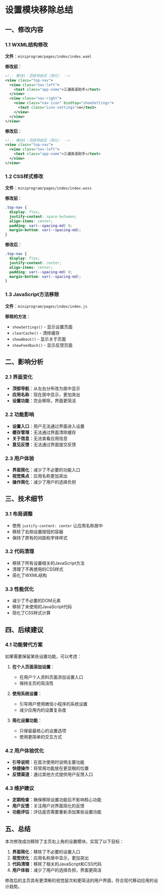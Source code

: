 # 设置模块移除总结

## 一、修改内容

### 1.1 WXML结构修改
**文件**：`miniprogram/pages/index/index.wxml`

**修改前**：
```xml
<!-- 模块1：顶部导航区（简化） -->
<view class="top-nav">
  <view class="nav-left">
    <text class="app-name">三通英语助手</text>
  </view>
  <view class="nav-right">
    <view class="nav-icon" bindtap="showSettings">
      <text class="icon-settings">⚙️</text>
    </view>
  </view>
</view>
```

**修改后**：
```xml
<!-- 模块1：顶部导航区（简化） -->
<view class="top-nav">
  <view class="nav-left">
    <text class="app-name">三通英语助手</text>
  </view>
</view>
```

### 1.2 CSS样式修改
**文件**：`miniprogram/pages/index/index.wxss`

**修改前**：
```css
.top-nav {
  display: flex;
  justify-content: space-between;
  align-items: center;
  padding: var(--spacing-md) 0;
  margin-bottom: var(--spacing-md);
}
```

**修改后**：
```css
.top-nav {
  display: flex;
  justify-content: center;
  align-items: center;
  padding: var(--spacing-md) 0;
  margin-bottom: var(--spacing-md);
}
```

### 1.3 JavaScript方法移除
**文件**：`miniprogram/pages/index/index.js`

**移除的方法**：
- `showSettings()` - 显示设置页面
- `clearCache()` - 清除缓存
- `showAbout()` - 显示关于页面
- `showFeedback()` - 显示反馈页面

## 二、影响分析

### 2.1 界面变化
- **顶部导航**：从左右分布改为居中显示
- **应用名称**：现在居中显示，更加突出
- **设置功能**：完全移除，界面更简洁

### 2.2 功能影响
- **设置入口**：用户无法通过界面进入设置
- **缓存管理**：无法通过界面清除缓存
- **关于信息**：无法查看应用信息
- **意见反馈**：无法通过界面提交反馈

### 2.3 用户体验
- **界面简化**：减少了不必要的功能入口
- **视觉焦点**：应用名称更加突出
- **操作简化**：减少了用户的选择负担

## 三、技术细节

### 3.1 布局调整
- 使用 `justify-content: center` 让应用名称居中
- 移除了右侧设置按钮的容器
- 保持了原有的间距和字体样式

### 3.2 代码清理
- 移除了所有设置相关的JavaScript方法
- 清理了不再使用的CSS样式
- 简化了WXML结构

### 3.3 性能优化
- 减少了不必要的DOM元素
- 移除了未使用的JavaScript代码
- 简化了CSS样式计算

## 四、后续建议

### 4.1 功能替代方案
如果需要保留某些设置功能，可以考虑：

1. **在个人页面添加设置**：
   - 在用户个人资料页面添加设置入口
   - 保持主页的简洁性

2. **使用系统设置**：
   - 引导用户使用微信小程序的系统设置
   - 减少应用内的设置复杂度

3. **简化设置功能**：
   - 只保留最核心的设置选项
   - 使用更简单的交互方式

### 4.2 用户体验优化
- **引导说明**：在首次使用时说明主要功能
- **快捷操作**：将常用功能放在更显眼的位置
- **反馈渠道**：通过其他方式提供用户反馈入口

### 4.3 维护建议
- **定期检查**：确保移除设置功能后不影响核心功能
- **用户反馈**：关注用户对界面简化的反馈
- **功能评估**：评估是否需要重新添加某些设置功能

## 五、总结

本次修改成功移除了主页右上角的设置模块，实现了以下目标：

1. **界面简化**：移除了不必要的设置入口
2. **视觉优化**：应用名称居中显示，更加突出
3. **代码清理**：移除了相关的JavaScript和CSS代码
4. **用户体验**：减少了用户的选择负担，界面更简洁

修改后的主页具有更清晰的视觉层次和更简洁的用户界面，符合现代移动应用的设计趋势。
